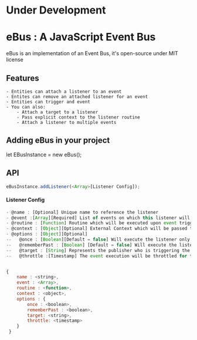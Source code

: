 # Under Development

# eBus : A JavaScript Event Bus

eBus is an implementation of an Event Bus, it's open-source under MIT license

## Features
    - Entities can attach a listener to an event
    - Entites can remove an attached listener for an event
    - Entities can trigger and event
    - You can also:
        - Attach a target to a listener
        - Pass explicit context to the listener routine
        - Attach a listener to multiple events


## Adding eBus in your project

let EBusInstance = new eBus();

## API
```javascript
eBusInstance.addListener(<Array>[Listener Config]);
```

#### Listener Config
```javascript
- @name : [Optional] Unique name to reference the listener
- @event :[Array][Required] List of events on which this listener will be attached
- @routine : [Function] Routine which will be executed upon event trigger
- @context : [Object][Optional] External Context which will be passed to the routine upon execution
- @options : [Object][Optional]
--   @once : [Boolean][Default = false] Will execute the listener only once
--   @rememberPast : [Boolean] [Default = false] Will execute the listener routine upon registration in case the attached even was triggered in the past, the context and payload will be past of the most recend past event trigger
--   @target : [String] Represents the publisher who is triggering the event
--   @throttle :[Timestamp] The event execution will be throttled for the specified time period


{
	name : <string>,
    event : <Array>,
    routine : <function>,
    context : <object>,
    options : {
    	once : <boolean>,
        rememberPast : <boolean>,
        target: <string>,
        throttle: <timestamp>
    }
 }
```